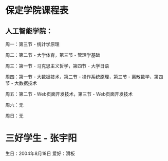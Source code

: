 # 保定学院课程表

## 人工智能学院：

周一：第三节 - 统计学原理

周二：第二节 - 大学体育，第三节 - 管理学基础

周三：第一节 - 马克思主义哲学，第四节 - 大学日语

周四：第一节 - 大数据技术，第二节 - 操作系统原理，第三节 - 离散数学，第四节 - 大数据技术

周五：第二节 - Web页面开发技术，第三节 - Web页面开发技术

周六：无

周日：无

# 三好学生 - 张宇阳
生日：2004年8月18日
爱好：滑板